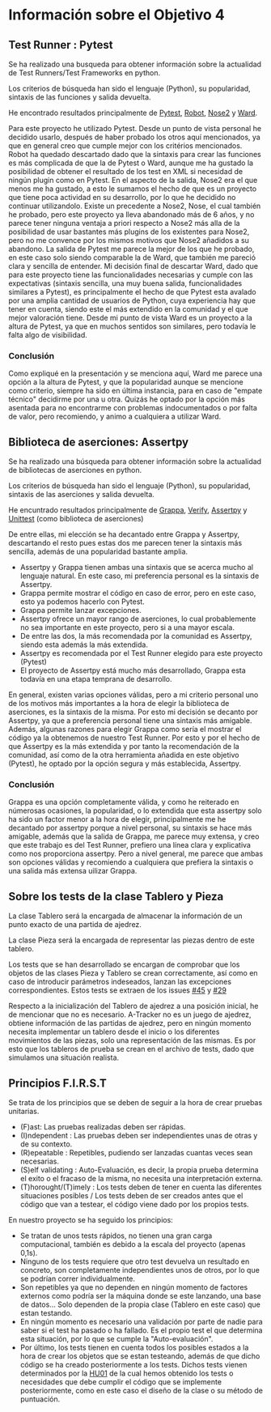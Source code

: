 # Información sobre el Objetivo 4

## Test Runner : Pytest

Se ha realizado una busqueda para obtener información sobre la actualidad de Test Runners/Test Frameworks en python.

Los criterios de búsqueda han sido el lenguaje (Python), su popularidad, sintaxis de las funciones y salida devuelta.

He encontrado resultados principalmente de [Pytest](https://docs.pytest.org/en/6.2.x/), [Robot](https://robotframework.org/), [Nose2](https://docs.nose2.io/en/latest/) y [Ward](https://ward.readthedocs.io/en/latest/).


Para este proyecto he utilizado Pytest. Desde un punto de vista personal he decidido usarlo, después de haber probado los otros aquí mencionados, ya que en general creo que cumple mejor con los critérios mencionados. Robot ha quedado descartado dado que la sintaxis para crear las funciones es más complicada de que la de Pytest o Ward, aunque me ha gustado la posibilidad de obtener el resultado de los test en XML si necesidad de ningún plugin como en Pytest. En el aspecto de la salida, Nose2 era el que menos me ha gustado, a esto le sumamos el hecho de que es un proyecto que tiene poca actividad en su desarrollo, por lo que he decidido no continuar utilizandolo. Existe un precedente a Nose2, Nose, el cual también he probado, pero este proyecto ya lleva abandonado más de 6 años, y no parece tener ninguna ventaja a priori respecto a Nose2 más alla de la posibilidad de usar bastantes más plugins de los existentes para Nose2, pero no me convence por los mismos motivos que Nose2 añadidos a su abandono. La salida de Pytest me parece la mejor de los que he probado, en este caso solo siendo comparable la de Ward, que también me pareció clara y sencilla de entender. Mi decisión final de descartar Ward, dado que para este proyecto tiene las funcionalidades necesarias y cumple con las expectativas (sintaxis sencilla, una muy buena salida, funcionalidades similares a Pytest), es principalmente el hecho de que Pytest esta avalado por una amplia cantidad de usuarios de Python, cuya experiencia hay que tener en cuenta, siendo este el más extendido en la comunidad y el que mejor valoración tiene. Desde mi punto de vista Ward es un proyecto a la altura de Pytest, ya que en muchos sentidos son similares, pero todavía le falta algo de visibilidad.

### Conclusión 

Como expliqué en la presentación y se menciona aquí, Ward me parece una opción a la altura de Pytest, y que la popularidad aunque se mencione  como criterio, siempre ha sido en última instancia, para en caso de "empate técnico" decidirme por una u otra. Quizás he optado por la opción más asentada para no encontrarme con problemas indocumentados o por falta de valor, pero recomiendo, y animo a cualquiera a utilizar Ward.


## Biblioteca de aserciones: Assertpy

Se ha realizado una búsqueda para obtener información sobre la actualidad de bibliotecas de aserciones en python.

Los criterios de búsqueda han sido el lenguaje (Python), su popularidad, sintaxis de las aserciones y salida devuelta.

He encuntrado resultados principalmente de [Grappa](https://grappa.readthedocs.io/en/latest/), [Verify](https://github.com/dgilland/verify), [Assertpy](https://assertpy.github.io/docs.html) y [Unittest](https://docs.python.org/3/library/unittest.html) (como biblioteca de aserciones)

De entre ellas, mi elección se ha decantado entre Grappa y Assertpy, descartando el resto pues estas dos me parecen tener la sintaxis más sencilla, además de una popularidad bastante amplia.

- Assertpy y Grappa tienen ambas una sintaxis que se acerca mucho al lenguaje natural. En este caso, mi preferencia personal es la sintaxis de Assertpy.
- Grappa permite mostrar el código en caso de error, pero en este caso, esto ya podemos hacerlo con Pytest.
- Grappa permite lanzar excepciones.
- Assertpy ofrece un mayor rango de aserciones, lo cual probablemente no sea importante en este proyecto, pero si a una mayor escala.
- De entre las dos, la más recomendada por la comunidad es Assertpy, siendo esta además la más extendida.
- Assertpy es recomendada por el Test Runner elegido para este proyecto (Pytest)
- El proyecto de Assertpy está mucho más desarrollado, Grappa esta todavía en una etapa temprana de desarrollo.

En general, existen varias opciones válidas, pero a mi criterio personal uno de los motivos más importantes a la hora de elegir la biblioteca de aserciones,
es la sintaxis de la misma. Por esto mi decisión se decanto por Assertpy, ya que a preferencia personal tiene una sintaxis más amigable. Además, algunas razones
para elegir Grappa como sería el mostrar el código ya la obtenemos de nuestro Test Runner. Por esto y por el hecho de que Assertpy es la más extendida y por tanto 
la recomendación de la comunidad, así como de la otra herramienta añadida en este objetivo (Pytest), he optado por la opción segura y más establecida, Assertpy.

### Conclusión 

Grappa es una opción completamente válida, y como he reiterado en númerosas ocasiones, la popularidad, o lo extendida que esta assertpy solo ha sido un factor menor a la hora de elegir, principalmente me he decantado por assertpy porque a nivel personal, su sintaxis se hace más  amigable, además que la salida de Grappa, me parece muy extensa, y creo que este trabajo es del Test Runner, prefiero una línea clara y explicativa como nos proporciona assertpy. Pero a nivel general, me parece que ambas son opciones válidas y recomiendo a cualquiera que prefiera la sintaxis o una salida más extensa uilizar Grappa.

## Sobre los tests de la clase Tablero y Pieza

La clase Tablero será la encargada de almacenar la información de un punto exacto de una partida de ajedrez.

La clase Pieza será la encargada de representar las piezas dentro de este tablero.

Los tests que se han desarrollado se encargan de comprobar que los objetos de las clases Pieza y Tablero se crean correctamente, así como en caso de introducir parámetros indeseados, lanzan las excepciones correspondientes. Estos tests se extraen de los issues [#45](https://github.com/xCyal/A-Tracker/issues/45) y [#29](https://github.com/xCyal/A-Tracker/issues/45)

Respecto a la inicialización del Tablero de ajedrez a una posición inicial, he de mencionar que no es necesario. A-Tracker no es un juego de ajedrez, obtiene información
de las partidas de ajedrez, pero en ningún momento necesita implementar un tablero desde el inicio o los diferentes movimientos de las piezas, solo una representación
de las mismas. Es por esto que los tableros de prueba se crean en el archivo de tests, dado que simulamos una situación realista.


## Principios F.I.R.S.T

Se trata de los principios que se deben de seguir a la hora de crear pruebas unitarias.

- (F)ast: Las pruebas realizadas deben ser rápidas.
- (I)ndependent : Las pruebas deben ser independientes unas de otras y de su contexto.
- (R)epeatable : Repetibles, pudiendo ser lanzadas cuantas veces sean necesarias.
- (S)elf validating : Auto-Evaluación, es decir, la propia prueba determina el exito o el fracaso de la misma, no necesita una interpretación externa.
- (T)horought/(T)imely : Los tests deben de tener en cuenta las diferentes situaciones posibles / Los tests deben de ser creados antes que el código que van a testear, el código viene dado por los propios tests.

En nuestro proyecto se ha seguido los principios:
- Se tratan de unos tests rápidos, no tienen una gran carga computacional, también es debido a la escala del proyecto (apenas 0,1s).
- Ninguno de los tests requiere que otro test devuelva un resultado en concreto, son completamente independientes unos de otros, por lo que se podrían correr individualmente.
- Son repetibles ya que no dependen en ningún momento de factores externos como podría ser la máquina donde se este lanzando, una base de datos... Solo dependen de la propia clase (Tablero en este caso) que estan testando.
- En ningún momento es necesario una validación por parte de nadie para saber si el test ha pasado o ha fallado. Es el propio test el que determina esta situación, por lo que se cumple la "Auto-evaluación".
- Por último, los tests tienen en cuenta todos los posibles estados a la hora de crear los objetos que se estan testeando, además de que dicho código se ha creado posteriormente a los tests. Dichos tests vienen determinados por la [HU01](https://github.com/xCyal/A-Tracker/issues/3) de la cual hemos obtenido los tests o necesidades que debe cumplir el código que se implemente posteriormente, como en este caso el diseño de la clase o su método de puntuación.
